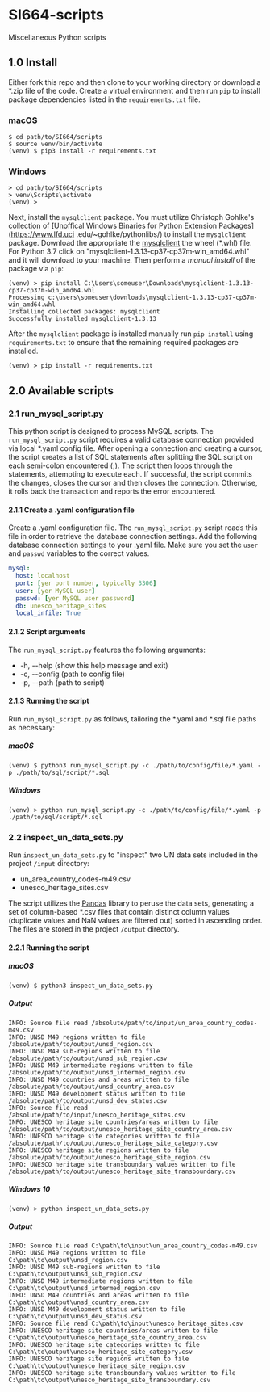 # SI664-scripts
Miscellaneous Python scripts

## 1.0 Install
Either fork this repo and then clone to your working directory or download a *.zip file of the code. Create a virtual environment and then run `pip` to install package dependencies listed in the `requirements.txt` file. 

### macOS
```commandline
$ cd path/to/SI664/scripts
$ source venv/bin/activate
(venv) $ pip3 install -r requirements.txt
```

### Windows
```commandline
> cd path/to/SI664/scripts
> venv\Scripts\activate
(venv) >
```

Next, install the `mysqlclient` package. You must utilize Christoph Gohlke's 
collection of [Unoffical Windows Binaries for Python Extension Packages](https://www.lfd.uci
.edu/~gohlke/pythonlibs/) to install the `mysqlclient` package. Download the appropriate the [mysqlclient](https://www.lfd.uci.edu/~gohlke/pythonlibs/#mysqlclient) the wheel (*.whl) file.  For Python 3.7 click on "mysqlclient‑1.3.13‑cp37‑cp37m‑win_amd64.whl" and it will download to your machine.  Then perform a *manual install* of the package via `pip`:

```commandline
(venv) > pip install C:\Users\someuser\Downloads\mysqlclient-1.3.13-cp37-cp37m-win_amd64.whl
Processing c:\users\someuser\downloads\mysqlclient-1.3.13-cp37-cp37m-win_amd64.whl
Installing collected packages: mysqlclient
Successfully installed mysqlclient-1.3.13
```

After the `mysqlclient` package is installed manually run `pip install` using `requirements.txt` to ensure that the remaining required packages are installed.  

```commandline
(venv) > pip install -r requirements.txt
```

## 2.0 Available scripts

### 2.1 run_mysql_script.py
This python script is designed to process MySQL scripts.  The `run_mysql_script.py` script requires a valid database connection provided via local *.yaml config file.  After opening a connection and creating a cursor, the script creates a list of SQL statements after splitting the SQL script on each semi-colon encountered (;).  The script then loops through the statements, attempting to execute each. If successful, the script commits the changes, closes the cursor and then closes the connection.  Otherwise, it rolls back the transaction and reports the error encountered.

#### 2.1.1 Create a .yaml configuration file
Create a .yaml configuration file. The `run_mysql_script.py` script reads this file in order to retrieve the database connection settings. Add the following database connection settings to your .yaml file.  Make sure you set the `user` and `passwd` variables to the correct values. 

```yaml
mysql:
  host: localhost
  port: [yer port number, typically 3306]
  user: [yer MySQL user]
  passwd: [yer MySQL user password]
  db: unesco_heritage_sites
  local_infile: True
```

#### 2.1.2 Script arguments
The `run_mysql_script.py` features the following arguments:

* -h, --help (show this help message and exit)
* -c, --config (path to config file)
* -p, --path (path to script)

#### 2.1.3 Running the script
Run `run_mysql_script.py` as follows, tailoring the *.yaml and *.sql file paths as necessary:

##### macOS
```commandline
(venv) $ python3 run_mysql_script.py -c ./path/to/config/file/*.yaml -p ./path/to/sql/script/*.sql
```

##### Windows
```commandline
(venv) > python run_mysql_script.py -c ./path/to/config/file/*.yaml -p ./path/to/sql/script/*.sql
```

### 2.2 inspect_un_data_sets.py
Run `inspect_un_data_sets.py` to "inspect" two UN data sets included in the project `/input` directory:

* un_area_country_codes-m49.csv
* unesco_heritage_sites.csv

The script utilizes the [Pandas](https://pandas.pydata.org/) library to peruse the data sets, 
generating a set of column-based *.csv files that contain distinct column values (duplicate 
values and NaN values are filtered out) sorted in ascending order.  The files are stored in the 
project `/output` directory.

#### 2.2.1 Running the script

##### macOS
```commandline
(venv) $ python3 inspect_un_data_sets.py
```

##### Output

```commandline
INFO: Source file read /absolute/path/to/input/un_area_country_codes-m49.csv
INFO: UNSD M49 regions written to file /absolute/path/to/output/unsd_region.csv
INFO: UNSD M49 sub-regions written to file /absolute/path/to/output/unsd_sub_region.csv
INFO: UNSD M49 intermediate regions written to file /absolute/path/to/output/unsd_intermed_region.csv
INFO: UNSD M49 countries and areas written to file /absolute/path/to/output/unsd_country_area.csv
INFO: UNSD M49 development status written to file /absolute/path/to/output/unsd_dev_status.csv
INFO: Source file read /absolute/path/to/input/unesco_heritage_sites.csv
INFO: UNESCO heritage site countries/areas written to file /absolute/path/to/output/unesco_heritage_site_country_area.csv
INFO: UNESCO heritage site categories written to file /absolute/path/to/output/unesco_heritage_site_category.csv
INFO: UNESCO heritage site regions written to file /absolute/path/to/output/unesco_heritage_site_region.csv
INFO: UNESCO heritage site transboundary values written to file /absolute/path/to/output/unesco_heritage_site_transboundary.csv
```

##### Windows 10
```commandline
(venv) > python inspect_un_data_sets.py
```

##### Output

```commandline
INFO: Source file read C:\path\to\input\un_area_country_codes-m49.csv
INFO: UNSD M49 regions written to file C:\path\to\output\unsd_region.csv
INFO: UNSD M49 sub-regions written to file C:\path\to\output\unsd_sub_region.csv
INFO: UNSD M49 intermediate regions written to file C:\path\to\output\unsd_intermed_region.csv
INFO: UNSD M49 countries and areas written to file C:\path\to\output\unsd_country_area.csv
INFO: UNSD M49 development status written to file C:\path\to\output\unsd_dev_status.csv
INFO: Source file read C:\path\to\input\unesco_heritage_sites.csv
INFO: UNESCO heritage site countries/areas written to file C:\path\to\output\unesco_heritage_site_country_area.csv
INFO: UNESCO heritage site categories written to file C:\path\to\output\unesco_heritage_site_category.csv
INFO: UNESCO heritage site regions written to file C:\path\to\output\unesco_heritage_site_region.csv
INFO: UNESCO heritage site transboundary values written to file C:\path\to\output\unesco_heritage_site_transboundary.csv
```
